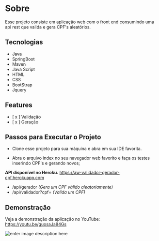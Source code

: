 #  Sobre

Esse projeto consiste em aplicação web com o  front end consumindo uma api rest que valida e gera CPF's aleatórios.

## Tecnologias
 -  Java
 - SpringBoot
 - Maven
 - Java Script
 - HTML
 - CSS
 - BootStrap
 - Jquery

## Features

 - [ x ] Validação
 - [ x ] Geração

## Passos para Executar o Projeto


 - Clone esse projeto para sua máquina e abra em sua IDE favorita.

 - Abra o arquivo index no seu navegador web favorito e faça os testes inserindo CPF's e gerando novos;
  
 **API disponível no Heroku.**
 https://aw-validador-gerador-cpf.herokuapp.com
 
 - /api/gerador  *(Gera um CPF válido aleatoriamente)*
 - /api/validador?cpf= *(Valida um CPF)*

## Demonstração

Veja a demonstração da aplicação no YouTube: https://youtu.be/guosaJa84Gs

![enter image description here](https://uploaddeimagens.com.br/images/003/384/470/original/aplicacao.png?1629174337)
